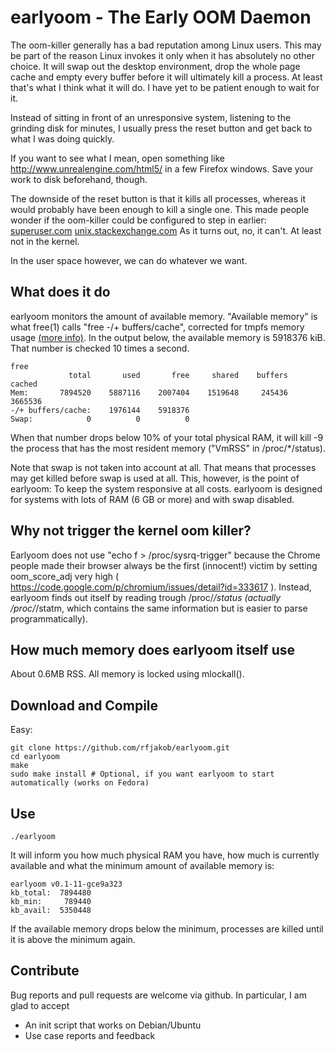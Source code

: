 earlyoom - The Early OOM Daemon
================================
The oom-killer generally has a bad reputation among Linux users. This may be
part of the reason Linux invokes it only when it has absolutely no other choice.
It will swap out the desktop environment, drop the whole page cache and empty
every buffer before it will ultimately kill a process. At least that's what I
think what it will do. I have yet to be patient enough to wait for it.

Instead of sitting in front of an unresponsive system, listening to the grinding
disk for minutes, I usually press the reset button and get back to what I was
doing quickly.

If you want to see what I mean, open something like
http://www.unrealengine.com/html5/
in a few Firefox windows. Save your work to disk beforehand, though.

The downside of the reset button is that it kills all processes, whereas it 
would probably have been enough to kill a single one. This made people wonder
if the oom-killer could be configured to step in earlier: [superuser.com][2]
[unix.stackexchange.com][3]
As it turns out, no, it can't. At least not in the kernel.

In the user space however, we can do whatever we want. 

What does it do
---------------
earlyoom monitors the amount of available memory. "Available memory" is what
free(1) calls "free -/+ buffers/cache", corrected for tmpfs memory usage
[(more info)][1]. In the output below, the available memory is 5918376 kiB.
That number is checked 10 times a second.

	free
		         total       used       free     shared    buffers     cached
	Mem:       7894520    5887116    2007404    1519648     245436    3665536
	-/+ buffers/cache:    1976144    5918376
	Swap:            0          0          0

When that number drops below 10% of your total physical RAM, it will kill -9 the
process that has the most resident memory ("VmRSS" in /proc/*/status).

Note that swap is not taken into account at all. That means that processes
may get killed before swap is used at all. This, however, is the point of
earlyoom: To keep the system responsive at all costs. earlyoom is designed
for systems with lots of RAM (6 GB or more) and with swap disabled.

Why not trigger the kernel oom killer?
--------------------------------------
Earlyoom does not use "echo f > /proc/sysrq-trigger" because the Chrome people made
their browser always be the first (innocent!) victim by setting oom_score_adj
very high ( https://code.google.com/p/chromium/issues/detail?id=333617 ).
Instead, earlyoom finds out itself by reading trough /proc/*/status
(actually /proc/*/statm, which contains the same information but is easier to
parse programmatically).

How much memory does earlyoom itself use
-----------------------------------------
About 0.6MB RSS. All memory is locked using mlockall().

Download and Compile
--------------------
Easy:

	git clone https://github.com/rfjakob/earlyoom.git
	cd earlyoom
	make
	sudo make install # Optional, if you want earlyoom to start automatically (works on Fedora)

Use
---

	./earlyoom

It will inform you how much physical RAM you have, how much is currently
available and what the minimum amount of available memory is:

	earlyoom v0.1-11-gce9a323
	kb_total:  7894480
	kb_min:     789440
	kb_avail:  5350448

If the available memory drops below the minimum, processes are killed until it
is above the minimum again.

Contribute
----------
Bug reports and pull requests are welcome via github. In particular, I am glad to
accept
* An init script that works on Debian/Ubuntu
* Use case reports and feedback

[1]: http://www.freelists.org/post/procps/library-properly-handle-memory-used-by-tmpfs
[2]: http://superuser.com/questions/406101/is-it-possible-to-make-the-oom-killer-intervent-earlier
[3]: http://unix.stackexchange.com/questions/38507/is-it-possible-to-trigger-oom-killer-on-forced-swapping
